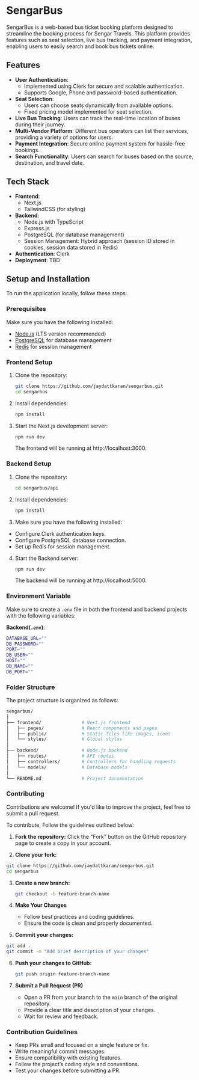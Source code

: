 # SengarBus

SengarBus is a web-based bus ticket booking platform designed to streamline the booking process for Sengar Travels. This platform provides features such as seat selection, live bus tracking, and payment integration, enabling users to easily search and book bus tickets online.

## Features

- **User Authentication**:
  - Implemented using Clerk for secure and scalable authentication.
  - Supports Google, Phone and password-based authentication.
- **Seat Selection**:
  - Users can choose seats dynamically from available options.
  - Fixed pricing model implemented for seat selection.
- **Live Bus Tracking**: Users can track the real-time location of buses during their journey.
- **Multi-Vendor Platform**: Different bus operators can list their services, providing a variety of options for users.
- **Payment Integration**: Secure online payment system for hassle-free bookings.
- **Search Functionality**: Users can search for buses based on the source, destination, and travel date.

## Tech Stack

- **Frontend**:
  - Next.js
  - TailwindCSS (for styling)
- **Backend**:
  - Node.js with TypeScript
  - Express.js
  - PostgreSQL (for database management)
  - Session Management: Hybrid approach (session ID stored in cookies, session data stored in Redis)
- **Authentication**: Clerk
- **Deployment**: TBD

## Setup and Installation

To run the application locally, follow these steps:

### Prerequisites

Make sure you have the following installed:

- [Node.js](https://nodejs.org/) (LTS version recommended)
- [PostgreSQL](https://www.postgresql.org/) for database management
- [Redis](https://redis.io/) for session management

### Frontend Setup

1. Clone the repository:

   ```bash
   git clone https://github.com/jaydattkaran/sengarbus.git
   cd sengarbus

   ```

2. Install dependencies:

   ```bash
   npm install

   ```

3. Start the Next.js development server:
   ```bash
   npm run dev
   ```
   The frontend will be running at http://localhost:3000.

### Backend Setup

1. Clone the repository:

   ```bash
   cd sengarbus/api

   ```

2. Install dependencies:

   ```bash
   npm install

   ```

3. Make sure you have the following installed:

- Configure Clerk authentication keys.
- Configure PostgreSQL database connection.
- Set up Redis for session management.


4. Start the Backend server:
   ```bash
   npm run dev
   ```
   The backend will be running at http://localhost:5000.

### Environment Variable

Make sure to create a `.env` file in both the frontend and backend projects with the following variables:

**Backend(`.env`)**:

```bash
DATABASE_URL=""
DB_PASSWORD=""
PORT=""
DB_USER=""
HOST=""
DB_NAME=""
DB_PORT=""
```

### Folder Structure

The project structure is organized as follows:

```bash
sengarbus/
│
├── frontend/               # Next.js frontend
│   ├── pages/              # React components and pages
│   ├── public/             # Static files like images, icons
│   └── styles/             # Global styles
│
├── backend/                # Node.js backend
│   ├── routes/             # API routes
│   ├── controllers/        # Controllers for handling requests
│   └── models/             # Database models
│
└── README.md               # Project documentation
```

### Contributing

Contributions are welcome! If you'd like to improve the project, feel free to submit a pull request.

To contribute, Follow the guidelines outlined below:

1. **Fork the repository:** Click the "Fork" button on the GitHub repository page to create a copy in your account.

2. **Clone your fork:**

```bash
git clone https://github.com/jaydattkaran/sengarbus.git
cd sengarbus

```

3. **Create a new branch:**

   ```bash
   git checkout -b feature-branch-name
   ```

4. **Make Your Changes**

    - Follow best practices and coding guidelines.
    - Ensure the code is clean and properly documented.


5. **Commit your changes:**

 ```bash
git add .
git commit -m "Add brief description of your changes"
```

6. **Push your changes to GitHub:**

   ```bash
   git push origin feature-branch-name
   ```

7. **Submit a Pull Request (PR)** 
    - Open a PR from your branch to the `main` branch of the original repository.
    - Provide a clear title and description of your changes.
    - Wait for review and feedback.


### Contribution Guidelines

- Keep PRs small and focused on a single feature or fix.
- Write meaningful commit messages.
- Ensure compatibility with existing features.
- Follow the project’s coding style and conventions.
- Test your changes before submitting a PR.